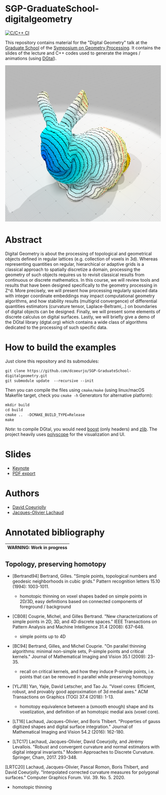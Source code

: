 # SGP-GraduateSchool-digitalgeometry
[![C/C++ CI](https://github.com/dcoeurjo/SGP-GraduateSchool-digitalgeometry/actions/workflows/c-cpp.yml/badge.svg)](https://github.com/dcoeurjo/SGP-GraduateSchool-digitalgeometry/actions/workflows/c-cpp.yml)

This repository contains material for the "Digital Geometry" talk at
the
[Graduate School](https://sgp2021.github.io/program/#graduate-school) of the
[Symposium on Geometry Processing](https://sgp2021.github.io). It
contains the slides of the lecture and C++ codes used to generate the
images / animations (using [DGtal](https://dgtal.org)).

![](https://raw.githubusercontent.com/dcoeurjo/SGP-GraduateSchool-digitalgeometry/main/img/bunny-geodesics.png)

# Abstract

Digital Geometry is about the processing of topological and geometrical objects defined in regular lattices (e.g. collection of voxels in 3d). Whereas representing quantities on regular, hierarchical or adaptive grids is a classical approach to spatially discretize a domain, processing the geometry of such objects requires us to revisit classical results from continuous or discrete mathematics. In this course, we will review tools and results that have been designed specifically to the geometry processing in Z^d. More precisely, we will present how processing regularly spaced data with integer coordinate embeddings may impact computational geometry algorithms, and how stability results (multigrid convergence) of differential quantities estimators (curvature tensor, Laplace-Beltrami,..) on boundaries of digital objects can be designed. Finally, we will present some elements of discrete calculus on digital surfaces. Lastly, we will briefly give a demo of the DGtal library (dgtal.org) which contains a wide class of algorithms dedicated to the processing of such specific data.

# How to build the examples


Just clone this repository and its submodules:

```
git clone https://github.com/dcoeurjo/SGP-GraduateSchool-digitalgeometry.git
git submodule update  --recursive --init
```


Then you can compile the files using `cmake/make` (using linux/macOS
Makefile target, check you `cmake -h` Generators for alternative platform):

```
mkdir build
cd build
cmake ..  -DCMAKE_BUILD_TYPE=Release
make
```

*Note*: to compile DGtal, you would need [boost](boost.org) (only
 headers) and  [zlib](https://www.zlib.net). The project heavily uses [polyscope](http://polyscope.run) for the visualization and UI.

# Slides

* [Keynote](https://perso.liris.cnrs.fr/david.coeurjolly/talk/digital-geometry/GraduateSchool-DigitalGeometry.key)
* [PDF export](https://perso.liris.cnrs.fr/david.coeurjolly/talk/digital-geometry/GraduateSchool-DigitalGeometry.pdf)
 
# Authors

* [David Coeurjolly](http://perso.liris.cnrs.fr/david.coeurjolly)
* [Jacques-Olivier Lachaud](http://www.lama.univ-savoie.fr/pagesmembres/lachaud/People/LACHAUD-JO/person.html)

# Annotated bibliography

| WARNING: Work in progress |
| --- |

## Topology, preserving homotopy

* [Bertrand94] Bertrand, Gilles. "Simple points, topological numbers and geodesic neighborhoods in cubic grids." Pattern recognition letters 15.10 (1994): 1003-1011.
  - homotopic thinning on voxel shapes baded on simple points in 2D/3D, easy definitions based on connected components of foreground / background

* [CB08] Couprie, Michel, and Gilles Bertrand. "New characterizations of simple points in 2D, 3D, and 4D discrete spaces." IEEE Transactions on Pattern Analysis and Machine Intelligence 31.4 (2008): 637-648.
  - simple points up to 4D
 
* [BC94] Bertrand, Gilles, and Michel Couprie. "On parallel thinning algorithms: minimal non-simple sets, P-simple points and critical kernels." Journal of Mathematical Imaging and Vision 35.1 (2009): 23-35.
  - recall on critical kernels, and how they induce P-simple points, i.e. points that can be removed in parallel while preserving homotopy

* [YLJ18] Yan, Yajie, David Letscher, and Tao Ju. "Voxel cores: Efficient, robust, and provably good approximation of 3d medial axes." ACM Transactions on Graphics (TOG) 37.4 (2018): 1-13.
  - homotopy equivalence between a (smooth enough) shape and its voxelization, and definition of an homotopic medial axis (voxel core).

* [LT16] Lachaud, Jacques-Olivier, and Boris Thibert. "Properties of gauss digitized shapes and digital surface integration." Journal of Mathematical Imaging and Vision 54.2 (2016): 162-180.

* [LTC17] Lachaud, Jacques-Olivier, David Coeurjolly, and Jérémy Levallois. "Robust and convergent curvature and normal estimators with digital integral invariants." Modern Approaches to Discrete Curvature. Springer, Cham, 2017. 293-348.

[LRTC20] Lachaud, Jacques-Olivier, Pascal Romon, Boris Thibert, and David Coeurjolly. "Interpolated corrected curvature measures for polygonal surfaces." Computer Graphics Forum. Vol. 39. No. 5. 2020.

- homotopic thinning
  
